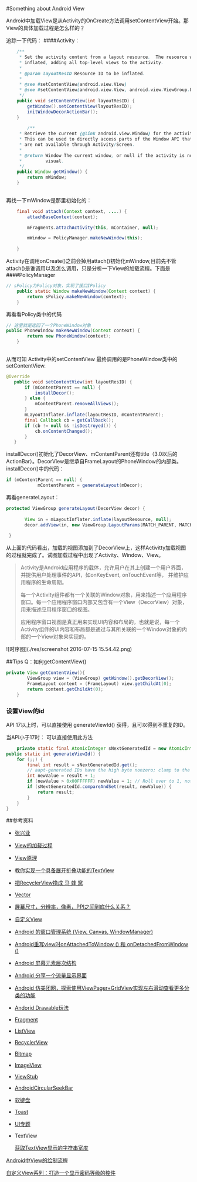 #Something about Android View


Android中加载View是从Activity的OnCreate方法调用setContentView开始。那View的具体加载过程是怎么样的？

追踪一下代码：
####Activity：
```java
    /**
     * Set the activity content from a layout resource.  The resource will be
     * inflated, adding all top-level views to the activity.
     *
     * @param layoutResID Resource ID to be inflated.
     *
     * @see #setContentView(android.view.View)
     * @see #setContentView(android.view.View, android.view.ViewGroup.LayoutParams)
     */
    public void setContentView(int layoutResID) {
        getWindow().setContentView(layoutResID);
        initWindowDecorActionBar();
    }
    
        /**
     * Retrieve the current {@link android.view.Window} for the activity.
     * This can be used to directly access parts of the Window API that
     * are not available through Activity/Screen.
     *
     * @return Window The current window, or null if the activity is not
     *         visual.
     */
    public Window getWindow() {
        return mWindow;
    }
    
```

再找一下mWindow是那里初始化的：

```java
    final void attach(Context context, ....) {
        attachBaseContext(context);

        mFragments.attachActivity(this, mContainer, null);

        mWindow = PolicyManager.makeNewWindow(this);
        
    }

```

Activity在调用onCreate()之前会掉用attach()初始化mWindow,目前先不管attach()是谁调用以及怎么调用，只是分析一下View的加载流程。下面是
####PolicyManager

```java
// sPolicy为Policy对象，实现了接口IPolicy  
    public static Window makeNewWindow(Context context) {  
        return sPolicy.makeNewWindow(context);  
    } 
```

再看看Policy类中的代码

```java
// 这里就是返回了一个PhoneWindow对象  
public PhoneWindow makeNewWindow(Context context) {  
        return new PhoneWindow(context);  
    }  
    
```

从而可知 Activity中的setContentView 最终调用的是PhoneWindow类中的 setContentView. 


```java
@Override  
   public void setContentView(int layoutResID) {  
       if (mContentParent == null) {  
           installDecor();  
       } else {  
           mContentParent.removeAllViews();  
       }  
       mLayoutInflater.inflate(layoutResID, mContentParent);  
       final Callback cb = getCallback();  
       if (cb != null && !isDestroyed()) {  
           cb.onContentChanged();  
       }  
   }  


```

installDecor()初始化了DecorView、mContentParent还有title（3.0以后的ActionBar）。DecorView是继承自FrameLayout的PhoneWindow的内部类。
installDecor()中的代码：

```java
if (mContentParent == null) {  
            mContentParent = generateLayout(mDecor); 
```

再看generateLayout：

```java
protected ViewGroup generateLayout(DecorView decor) {  
  
       View in = mLayoutInflater.inflate(layoutResource, null);  
       decor.addView(in, new ViewGroup.LayoutParams(MATCH_PARENT, MATCH_PARENT));  
  
 }  


```

从上面的代码看出，加载的视图添加到了DecorView上，这样Activitty加载视图的过程就完成了。试图加载过程中出现了Activity、Window、View。

>Activity是Android应用程序的载体，允许用户在其上创建一个用户界面，并提供用户处理事件的API，如onKeyEvent, onTouchEvent等， 并维护应用程序的生命周期。
>
>每一个Activity组件都有一个关联的Window对象，用来描述一个应用程序窗口。每一个应用程序窗口内部又包含有一个View（DecorView）对象，用来描述应用程序窗口的视图。
>
>应用程序窗口视图是真正用来实现UI内容和布局的，也就是说，每一个Activity组件的UI内容和布局都是通过与其所关联的一个Window对象的内部的一个View对象来实现的。

![时序图](./res/screenshot 2016-07-15 15.54.42.png)


##Tips
Q：如何getContentView()

```java
private View getContentView(){
        ViewGroup view = (ViewGroup) getWindow().getDecorView();
        FrameLayout content = (FrameLayout) view.getChildAt(0);
        return content.getChildAt(0);
    }
```



### 设置View的id
API 17以上时，可以直接使用 generateViewId() 获得，且可以得到不重复的ID。

当API小于17时：  可以直接使用此方法
```java
    private static final AtomicInteger sNextGeneratedId = new AtomicInteger(1);  
public static int generateViewId() {  
    for (;;) {  
        final int result = sNextGeneratedId.get();  
        // aapt-generated IDs have the high byte nonzero; clamp to the range under that.  
        int newValue = result + 1;  
        if (newValue > 0x00FFFFFF) newValue = 1; // Roll over to 1, not 0.  
        if (sNextGeneratedId.compareAndSet(result, newValue)) {  
            return result;  
        }  
    }  
}  

```

##参考资料
* [张兴业](http://blog.csdn.net/xyz_lmn)

* [View的加载过程](http://www.cnblogs.com/xyzlmn/p/3641702.html)

* [View原理](http://www.jianshu.com/p/17b372ef3f41)
* [教你实现一个具备展开折叠功能的TextView](http://www.jianshu.com/p/317b118dd2d7)

* [把RecyclerView撸成 马 蜂 窝](http://www.jianshu.com/p/6c78a5a07db5)

* [Vector](http://www.jianshu.com/p/e3614e7abc03)

* [屏幕尺寸，分辨率，像素，PPI之间到底什么关系？](http://www.jianshu.com/p/c3387bcc4f6e)

* [自定义View](http://www.jianshu.com/p/c84693096e41)

* [Android 的窗口管理系统 (View, Canvas, WindowManager)](http://www.cnblogs.com/samchen2009/p/3367496.html)

* [Android重写view时onAttachedToWindow () 和 onDetachedFromWindow ()](http://blog.csdn.net/eyu8874521/article/details/8493995)

* [Android 屏幕元素层次结构](http://www.uml.org.cn/jmshj/201303261.asp)

* [Android 分享一个流量显示界面](http://blog.csdn.net/wangjinyu501/article/details/39527021)

* [Android 仿美团网，探索使用ViewPager+GridView实现左右滑动查看更多分类的功能](http://blog.csdn.net/qq_20785431/article/details/52528404)

* [Andorid Drawable玩法](https://blog.csdn.net/lmj623565791/article/details/43752383)

* [Fragment](./android_fragment.md)

* [ListView](./android_listview.md)

* [RecyclerView](http://antonioleiva.com/recyclerview-listener/)

* [Bitmap](./android_view_bitmap.md)

* [ImageView](./android_view_imageview.md)

* [ViewStub](./android_viewstub.md)

* [AndroidCircularSeekBar](https://github.com/RaghavSood/AndroidCircularSeekBar)


* [软键盘](./android_keyboard.md)

* [Toast](./android_toast.md)

* [UI专题](http://dev.10086.cn/cmdn/bbs/viewthread.php?tid=18736&page=1#pid89255)

* TextView

  [获取TextView显示的字符串宽度](http://2kpurple.github.io/2014/11/02/get-text-view-text-width/)

[Android中View的绘制流程](https://gold.xitu.io/post/58aaac80b123db00671da58a?utm_source=gold_browser_extension)

[自定义View系列：打造一个显示密码等级的控件](https://philipdroid.github.io/2016/10/26/%E4%B8%80%E4%B8%AA%E6%98%BE%E7%A4%BA%E5%AF%86%E7%A0%81%E7%AD%89%E7%BA%A7%E7%9A%84%E6%8E%A7%E4%BB%B6PasswordLevelView/)